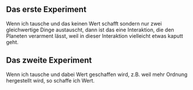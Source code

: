 

## Das erste Experiment

Wenn ich tausche und das keinen Wert schafft sondern nur zwei gleichwertige
Dinge austauscht, dann ist das eine Interaktion, die den Planeten verarment
lässt, weil in dieser Interaktion vielleicht etwas kaputt geht.

## Das zweite Experiment

Wenn ich tausche und dabei Wert geschaffen wird, z.B. weil mehr Ordnung
hergestellt wird, so schaffe ich Wert.




